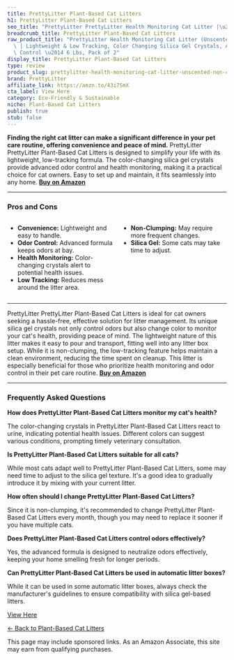 ```yaml
---
title: PrettyLitter Plant-Based Cat Litters
h1: PrettyLitter Plant-Based Cat Litters
seo_title: "PrettyLitter PrettyLitter Health Monitoring Cat Litter |\u2026"
breadcrumb_title: PrettyLitter Plant-Based Cat Litters
raw_product_title: "PrettyLitter Health Monitoring Cat Litter (Unscented, Non Clumping)\
  \ | Lightweight & Low Tracking, Color Changing Silica Gel Crystals, Advanced Odor\
  \ Control \u2014 6 Lbs, Pack of 2"
display_title: PrettyLitter Plant-Based Cat Litters
type: review
product_slug: prettylitter-health-monitoring-cat-litter-unscented-non-clumping-lightw-9e454b64
brand: PrettyLitter
affiliate_link: https://amzn.to/43i7SmX
cta_label: View Here
category: Eco-Friendly & Sustainable
niche: Plant-Based Cat Litters
publish: true
stub: false
---
```


<div id="intro" class="full-width">
  <p><strong>Finding the right cat litter can make a significant difference in your pet care routine, offering convenience and peace of mind.</strong> PrettyLitter PrettyLitter Plant-Based Cat Litters is designed to simplify your life with its lightweight, low-tracking formula. The color-changing silica gel crystals provide advanced odor control and health monitoring, making it a practical choice for cat owners. Easy to set up and maintain, it fits seamlessly into any home. <a href="https://amzn.to/43i7SmX" rel="nofollow sponsored noopener" target="_blank"><strong>Buy on Amazon</strong></a></p>
</div>

<hr />
<h3 id="pros-cons">Pros and Cons</h3>
<div class="pc-grid" style="display:grid;grid-template-columns:1fr 1fr;gap:16px;">
  <ul>
    <li><strong>Convenience:</strong> Lightweight and easy to handle.</li>
    <li><strong>Odor Control:</strong> Advanced formula keeps odors at bay.</li>
    <li><strong>Health Monitoring:</strong> Color-changing crystals alert to potential health issues.</li>
    <li><strong>Low Tracking:</strong> Reduces mess around the litter area.</li>
  </ul>
  <ul>
    <li><strong>Non-Clumping:</strong> May require more frequent changes.</li>
    <li><strong>Silica Gel:</strong> Some cats may take time to adjust.</li>
  </ul>
</div>
<hr />

<div class="full-width">
  <p>PrettyLitter PrettyLitter Plant-Based Cat Litters is ideal for cat owners seeking a hassle-free, effective solution for litter management. Its unique silica gel crystals not only control odors but also change color to monitor your cat's health, providing peace of mind. The lightweight nature of this litter makes it easy to pour and transport, fitting well into any litter box setup. While it is non-clumping, the low-tracking feature helps maintain a clean environment, reducing the time spent on cleanup. This litter is especially beneficial for those who prioritize health monitoring and odor control in their pet care routine. <a href="https://amzn.to/43i7SmX" rel="nofollow sponsored noopener" target="_blank"><strong>Buy on Amazon</strong></a></p>
</div>

<hr />
<h3 id="faqs">Frequently Asked Questions</h3>

<p><strong>How does PrettyLitter Plant-Based Cat Litters monitor my cat's health?</strong></p>
<p>The color-changing crystals in PrettyLitter Plant-Based Cat Litters react to urine, indicating potential health issues. Different colors can suggest various conditions, prompting timely veterinary consultation.</p>

<p><strong>Is PrettyLitter Plant-Based Cat Litters suitable for all cats?</strong></p>
<p>While most cats adapt well to PrettyLitter Plant-Based Cat Litters, some may need time to adjust to the silica gel texture. It's a good idea to gradually introduce it by mixing with your current litter.</p>

<p><strong>How often should I change PrettyLitter Plant-Based Cat Litters?</strong></p>
<p>Since it is non-clumping, it's recommended to change PrettyLitter Plant-Based Cat Litters every month, though you may need to replace it sooner if you have multiple cats.</p>

<p><strong>Does PrettyLitter Plant-Based Cat Litters control odors effectively?</strong></p>
<p>Yes, the advanced formula is designed to neutralize odors effectively, keeping your home smelling fresh for longer periods.</p>

<p><strong>Can PrettyLitter Plant-Based Cat Litters be used in automatic litter boxes?</strong></p>
<p>While it can be used in some automatic litter boxes, always check the manufacturer's guidelines to ensure compatibility with silica gel-based litters.</p>
<p><a class="btn" href="https://amzn.to/43i7SmX" target="_blank" rel="nofollow sponsored noopener">View Here</a></p>
<p><a href="/roundups/eco-friendly-sustainable/plant-based-cat-litters/">← Back to Plant-Based Cat Litters</a></p>
<aside class="disclosure">This page may include sponsored links. As an Amazon Associate, this site may earn from qualifying purchases.</aside>
